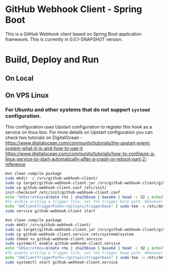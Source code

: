 # GitHub Webhook Client - Spring Boot
This is a GitHub Webhook client based on Spring Boot application framework. This is currently in 0.0.1-SNAPSHOT version.

# Build, Deploy and Run
## On Local


## On VPS Linux

### For Ubuntu and other systems that do not support `systemd` configuration.
This configuration uses Upstart configuration to register this hook as a service on linux box. 
For more details on Upstart configuration you can check two tutorials on DigitalOcean -
https://www.digitalocean.com/community/tutorials/the-upstart-event-system-what-it-is-and-how-to-use-it
https://www.digitalocean.com/community/tutorials/how-to-configure-a-linux-service-to-start-automatically-after-a-crash-or-reboot-part-2-reference

```bash
mvn clean compile package
sudo mkdir -p /srv/github-webhook-client/
sudo cp target/github-webhook-client.jar /srv/github-webhook-client/github-webhook-client.jar
sudo cp github-webhook-client.conf /etc/init/
init-checkconf /etc/init/github-webhook-client.conf
echo "GHSecretKey=$(date +%s | sha256sum | base64 | head -c 32 ; echo)" | sudo tee /etc/default/github-webhook-client
#To enable writing a trigger file, set the trigger base path. Whenever github will call the webhook a trigger file with repo #full name will be written.
echo "GHClientTriggerPath=~/gitsync/triggerbase" | sudo tee -a /etc/default/github-webhook-client
sudo service github-webhook-client start
```


```bash
mvn clean compile package
sudo mkdir /srv/github-webhook-client/
sudo cp target/github-webhook-client.jar /srv/github-webhook-client/github-webhook-client.jar
sudo cp github-webhook-client.service /etc/systemd/system
sudo chmod +x github-webhook-client.service
sudo systemctl enable github-webhook-client.service
echo "GHSecretKey=$(date +%s | sha256sum | base64 | head -c 32 ; echo)" | sudo tee /etc/default/github-webhook-client
#To enable writing a trigger file, set the trigger base path. Whenever github will call the webhook a trigger file with repo #full name will be written.
echo "GHClientTriggerPath=~/gitsync/triggerbase" | sudo tee -a /etc/default/github-webhook-client
sudo systemctl start github-webhook-client.service
```
